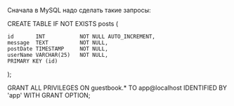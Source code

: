 Сначала в MySQL надо сделать такие запросы:

CREATE TABLE IF NOT EXISTS posts (

	id       INT           NOT NULL AUTO_INCREMENT,
	message  TEXT          NOT NULL,
	postDate TIMESTAMP     NOT NULL,
	userName VARCHAR(25)   NOT NULL,
	PRIMARY KEY (id)
);

GRANT ALL PRIVILEGES ON guestbook.* TO app@localhost
IDENTIFIED BY 'app' WITH GRANT OPTION;
